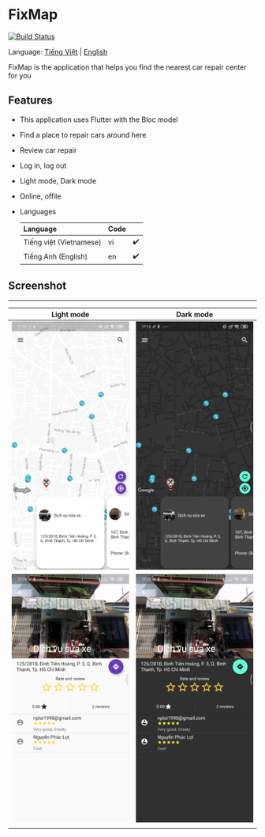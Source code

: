 # FixMap
[![Build Status](https://travis-ci.org/nploi/fix_map.svg?branch=master)](https://travis-ci.org/nploi/fix_map)

Language: [Tiếng Việt](https://github.com/nploi/fix_map/blob/master/README.md) |  [English](https://github.com/nploi/fix_map/blob/master/README-en.md) 

FixMap is the application that helps you find the nearest car repair center for you

## Features
- This application uses Flutter with the Bloc model
- Find a place to repair cars around here
- Review car repair
- Log in, log out
- Light mode, Dark mode
- Online, offile
- Languages

    |Language|Code||
    |---|---|---|
    |Tiếng việt (Vietnamese)|vi| :heavy_check_mark:|
    |Tiếng Anh (English)|en|:heavy_check_mark:  |

## Screenshot
------
| Light mode |  Dark mode |
|---|---|
| ![image1](images/1.png)  | ![image1dark](images/1_dark.png)  |
| ![image2](images/2.png)  | ![image1dark](images/2_dark.png)  |
|   |   |
